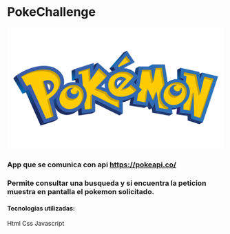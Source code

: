 # PokeChallenge

![Image text](https://github.com/Leon2192/pokeChallenge/blob/main/img/logo.png)

### App que se comunica con api https://pokeapi.co/ 
### Permite consultar una busqueda y si encuentra la peticion muestra en pantalla el pokemon solicitado. 

#### Tecnologías utilizadas:
Html 
Css
Javascript

